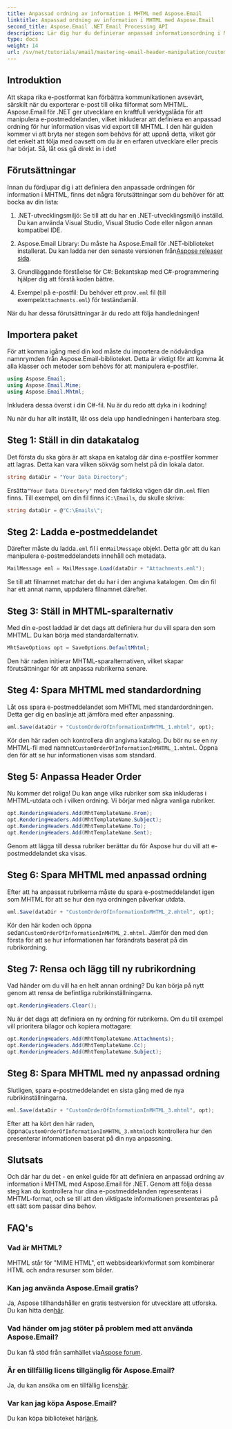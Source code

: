 ```yaml
---
title: Anpassad ordning av information i MHTML med Aspose.Email
linktitle: Anpassad ordning av information i MHTML med Aspose.Email
second_title: Aspose.Email .NET Email Processing API
description: Lär dig hur du definierar anpassad informationsordning i MHTML med Aspose.Email för .NET i denna steg-för-steg handledning.
type: docs
weight: 14
url: /sv/net/tutorials/email/mastering-email-header-manipulation/custom-order-of-information-in-mhtml/
---
```

## Introduktion

Att skapa rika e-postformat kan förbättra kommunikationen avsevärt, särskilt när du exporterar e-post till olika filformat som MHTML. Aspose.Email för .NET ger utvecklare en kraftfull verktygslåda för att manipulera e-postmeddelanden, vilket inkluderar att definiera en anpassad ordning för hur information visas vid export till MHTML. I den här guiden kommer vi att bryta ner stegen som behövs för att uppnå detta, vilket gör det enkelt att följa med oavsett om du är en erfaren utvecklare eller precis har börjat. Så, låt oss gå direkt in i det!

## Förutsättningar

Innan du fördjupar dig i att definiera den anpassade ordningen för information i MHTML, finns det några förutsättningar som du behöver för att bocka av din lista:

1. .NET-utvecklingsmiljö: Se till att du har en .NET-utvecklingsmiljö inställd. Du kan använda Visual Studio, Visual Studio Code eller någon annan kompatibel IDE.

2.  Aspose.Email Library: Du måste ha Aspose.Email för .NET-biblioteket installerat. Du kan ladda ner den senaste versionen från[Aspose releaser sida](https://releases.aspose.com/email/net/).

3. Grundläggande förståelse för C#: Bekantskap med C#-programmering hjälper dig att förstå koden bättre.

4.  Exempel på e-postfil: Du behöver ett prov`.eml` fil (till exempel`Attachments.eml`) för teständamål.

När du har dessa förutsättningar är du redo att följa handledningen!

## Importera paket

För att komma igång med din kod måste du importera de nödvändiga namnrymden från Aspose.Email-biblioteket. Detta är viktigt för att komma åt alla klasser och metoder som behövs för att manipulera e-postfiler.

```csharp
using Aspose.Email;
using Aspose.Email.Mime;
using Aspose.Email.Mhtml;
```

Inkludera dessa överst i din C#-fil. Nu är du redo att dyka in i kodning!

Nu när du har allt inställt, låt oss dela upp handledningen i hanterbara steg.

## Steg 1: Ställ in din datakatalog

Det första du ska göra är att skapa en katalog där dina e-postfiler kommer att lagras. Detta kan vara vilken sökväg som helst på din lokala dator.

```csharp
string dataDir = "Your Data Directory";
```

 Ersätta`"Your Data Directory"` med den faktiska vägen där din`.eml` filen finns. Till exempel, om din fil finns i`C:\Emails`, du skulle skriva:

```csharp
string dataDir = @"C:\Emails\";
```

## Steg 2: Ladda e-postmeddelandet

Därefter måste du ladda`.eml` fil i en`MailMessage` objekt. Detta gör att du kan manipulera e-postmeddelandets innehåll och metadata.

```csharp
MailMessage eml = MailMessage.Load(dataDir + "Attachments.eml");
```

Se till att filnamnet matchar det du har i den angivna katalogen. Om din fil har ett annat namn, uppdatera filnamnet därefter.

## Steg 3: Ställ in MHTML-sparalternativ

Med din e-post laddad är det dags att definiera hur du vill spara den som MHTML. Du kan börja med standardalternativ.

```csharp
MhtSaveOptions opt = SaveOptions.DefaultMhtml;
```

Den här raden initierar MHTML-sparalternativen, vilket skapar förutsättningar för att anpassa rubrikerna senare.

## Steg 4: Spara MHTML med standardordning

Låt oss spara e-postmeddelandet som MHTML med standardordningen. Detta ger dig en baslinje att jämföra med efter anpassning.

```csharp
eml.Save(dataDir + "CustomOrderOfInformationInMHTML_1.mhtml", opt);
```

 Kör den här raden och kontrollera din angivna katalog. Du bör nu se en ny MHTML-fil med namnet`CustomOrderOfInformationInMHTML_1.mhtml`. Öppna den för att se hur informationen visas som standard.

## Steg 5: Anpassa Header Order

Nu kommer det roliga! Du kan ange vilka rubriker som ska inkluderas i MHTML-utdata och i vilken ordning. Vi börjar med några vanliga rubriker.

```csharp
opt.RenderingHeaders.Add(MhtTemplateName.From);
opt.RenderingHeaders.Add(MhtTemplateName.Subject);
opt.RenderingHeaders.Add(MhtTemplateName.To);
opt.RenderingHeaders.Add(MhtTemplateName.Sent);
```

Genom att lägga till dessa rubriker berättar du för Aspose hur du vill att e-postmeddelandet ska visas.

## Steg 6: Spara MHTML med anpassad ordning

Efter att ha anpassat rubrikerna måste du spara e-postmeddelandet igen som MHTML för att se hur den nya ordningen påverkar utdata.

```csharp
eml.Save(dataDir + "CustomOrderOfInformationInMHTML_2.mhtml", opt);
```

 Kör den här koden och öppna sedan`CustomOrderOfInformationInMHTML_2.mhtml`. Jämför den med den första för att se hur informationen har förändrats baserat på din rubrikordning.

## Steg 7: Rensa och lägg till ny rubrikordning

Vad händer om du vill ha en helt annan ordning? Du kan börja på nytt genom att rensa de befintliga rubrikinställningarna.

```csharp
opt.RenderingHeaders.Clear();
```

Nu är det dags att definiera en ny ordning för rubrikerna. Om du till exempel vill prioritera bilagor och kopiera mottagare:

```csharp
opt.RenderingHeaders.Add(MhtTemplateName.Attachments);
opt.RenderingHeaders.Add(MhtTemplateName.Cc);
opt.RenderingHeaders.Add(MhtTemplateName.Subject);
```

## Steg 8: Spara MHTML med ny anpassad ordning

Slutligen, spara e-postmeddelandet en sista gång med de nya rubrikinställningarna.

```csharp
eml.Save(dataDir + "CustomOrderOfInformationInMHTML_3.mhtml", opt);
```

 Efter att ha kört den här raden, öppna`CustomOrderOfInformationInMHTML_3.mhtml`och kontrollera hur den presenterar informationen baserat på din nya anpassning.

## Slutsats

Och där har du det - en enkel guide för att definiera en anpassad ordning av information i MHTML med Aspose.Email för .NET. Genom att följa dessa steg kan du kontrollera hur dina e-postmeddelanden representeras i MHTML-format, och se till att den viktigaste informationen presenteras på ett sätt som passar dina behov. 

## FAQ's

### Vad är MHTML?
MHTML står för "MIME HTML", ett webbsidearkivformat som kombinerar HTML och andra resurser som bilder.

### Kan jag använda Aspose.Email gratis?
 Ja, Aspose tillhandahåller en gratis testversion för utvecklare att utforska. Du kan hitta den[här](https://releases.aspose.com/).

### Vad händer om jag stöter på problem med att använda Aspose.Email?
 Du kan få stöd från samhället via[Aspose forum](https://forum.aspose.com/c/email/12/).

### Är en tillfällig licens tillgänglig för Aspose.Email?
 Ja, du kan ansöka om en tillfällig licens[här](https://purchase.aspose.com/temporary-license/).

### Var kan jag köpa Aspose.Email?
 Du kan köpa biblioteket här[länk](https://purchase.aspose.com/buy).